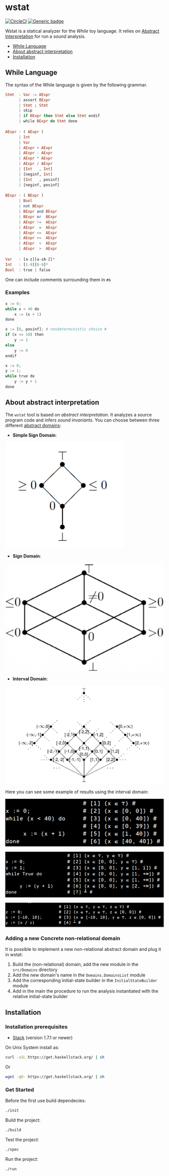 # wstat

[![CircleCI](https://circleci.com/gh/parof/wstat.svg?style=svg)](https://circleci.com/gh/parof/wstat) [![Generic badge](https://img.shields.io/badge/sound-yes-<COLOR>.svg)](https://en.wikipedia.org/wiki/Soundness)


Wstat is a statical analyzer for the _While_ toy language. It relies on [Abstract Interpretation](https://en.wikipedia.org/wiki/Abstract_interpretation) for run a _sound_ analysis.

* [While Language](#while-language)
* [About abstract interpretation](#about-abstract-interpretation)
* [Installation](#installation)

## While Language

The syntax of the While language is given by the following grammar.

```haskell
Stmt  : Var := AExpr
      | assert BExpr
      | Stmt ; Stmt
      | skip
      | if BExpr then Stmt else Stmt endif
      | while BExpr do Stmt done

AExpr : ( AExpr )
      | Int
      | Var
      | AExpr + AExpr
      | AExpr - AExpr
      | AExpr * AExpr
      | AExpr / AExpr
      | [Int   , Int]
      | [neginf, Int]
      | [Int   , posinf]
      | [neginf, posinf]

BExpr : ( BExpr )
      | Bool
      | not BExpr
      | BExpr and BExpr
      | BExpr or  BExpr
      | AExpr !=  AExpr
      | AExpr  =  AExpr
      | AExpr <=  AExpr
      | AExpr >=  AExpr
      | AExpr  <  AExpr
      | AExpr  >  AExpr

Var   : [a-z][a-zA-Z]*
Int   : [1-9][0-9]*
Bool  : true | false
```

One can include comments surrounding them in `#`s

### Examples

```python
x := 0;
while x < 40 do
    x := (x + 1)
done
```

```python
x := [0, posinf]; # nondeterministic choice #
if (x <= 10) then
    y := 1
else 
    y := 0
endif
```

```python
x := 0;
y := 1;
while true do
    y := y + 1
done
```

## About abstract interpretation

The `wstat` tool is based on _abstract interpretation_. It analyzes a source program code and infers _sound invariants_. You can choose between three different [abstract domains](https://en.wikipedia.org/wiki/Abstract_interpretation#Examples_of_abstract_domains):

- **Simple Sign Domain**: 

![Simple sign Domain](img/simpleSignDomain.png  "Simple sign Domain")
- **Sign Domain**: 

![Sign domain](img/signDomain.png "Sign domain")
- **Interval Domain**: 

![Interval domain](img/intervalDomain.png "Interval domain")

Here you can see some example of results using the interval domain:

![Interval analysis on terminating program](img/analysis1.png "Interval analysis on terminating program")

![Interval analysis on non-terminating program](img/analysis2.png "Interval analysis on non-terminating program")

![Interval analysis on division by zero](img/analysis3.png "Interval analysis on division by zero")

### Adding a new Concrete non-relational domain

It is possible to implement a new non-relational abstract domain and plug it in wstat:

1. Build the (non-relational) domain, add the new module in the ```src/Domains``` directory
2. Add the new domain's name in the `Domains.DomainsList` module
3. Add the corresponding initial-state builder in the `InitialStateBuilder` module
4. Add in the main the procedure to run the analysis instantiated with the relative initial-state builder

## Installation

### Installation prerequisites

- [Stack](https://docs.haskellstack.org/en/stable/README/) (version 1.7.1 or newer)

On Unix System install as:
```bash
curl -sSL https://get.haskellstack.org/ | sh
```
Or
```bash
wget -qO- https://get.haskellstack.org/ | sh
```

### Get Started

Before the first use build dependecies:
```bash
./init
```

Build the project:
```bash
./build
```

Test the project:
```bash
./spec
```

Run the project:
```bash
./run
```